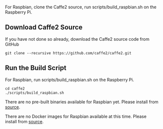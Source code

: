 <block class="raspbian compile" />

For Raspbian, clone the Caffe2 source, run scripts/build_raspbian.sh on the Raspberry Pi.

## Download Caffe2 Source

If you have not done so already, download the Caffe2 source code from GitHub

```
git clone --recursive https://github.com/caffe2/caffe2.git
```

## Run the Build Script

For Raspbian, run scripts/build_raspbian.sh on the Raspberry Pi.

```
cd caffe2
./scripts/build_raspbian.sh
```


<block class="raspbian prebuilt" />

There are no pre-built binaries available for Raspbian yet. Please install from [source](https://caffe2.ai/docs/getting-started.html?platform=raspbian&configuration=compile).


<block class="raspbian docker" />

There are no Docker images for Raspbian available at this time. Please install from [source](https://caffe2.ai/docs/getting-started.html?platform=raspbian&configuration=compile).


<block class="raspbian cloud" />
